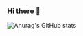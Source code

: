 ### Hi there  👋
<!-- [![Anurag's GitHub stats](https://github-readme-stats.vercel.app/api?username=codky)](https://github.com/codky/github-readme-stats) -->
![Anurag's GitHub stats](https://github-readme-stats.vercel.app/api?username=codky&show_icons=true&theme=tokyonight)

<!-- [![Solved.ac tier](http://mazassumnida.wtf/api/v2/generate_badge?boj=minstones)](https://solved.ac/minstones/) -->

<!--
**codky/codky** is a ✨ _special_ ✨ repository because its `README.md` (this file) appears on your GitHub profile.

Here are some ideas to get you started:

- 🔭 I’m currently working on ...
- 🌱 I’m currently learning ...
- 👯 I’m looking to collaborate on ...
- 🤔 I’m looking for help with ...
- 💬 Ask me about ...
- 📫 How to reach me: ...
- 😄 Pronouns: ...
- ⚡ Fun fact: ...
-->

